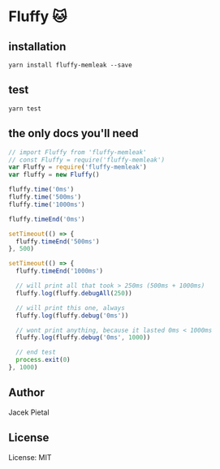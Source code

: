 # Fluffy 🐱

## installation

`yarn install fluffy-memleak --save`

## test

`yarn test`

## the only docs you'll need

```javascript
// import Fluffy from 'fluffy-memleak'
// const Fluffy = require('fluffy-memleak')
var Fluffy = require('fluffy-memleak')
var fluffy = new Fluffy()

fluffy.time('0ms')
fluffy.time('500ms')
fluffy.time('1000ms')

fluffy.timeEnd('0ms')

setTimeout(() => {
  fluffy.timeEnd('500ms')
}, 500)

setTimeout(() => {
  fluffy.timeEnd('1000ms')

  // will print all that took > 250ms (500ms + 1000ms)
  fluffy.log(fluffy.debugAll(250))

  // will print this one, always
  fluffy.log(fluffy.debug('0ms'))

  // wont print anything, because it lasted 0ms < 1000ms
  fluffy.log(fluffy.debug('0ms', 1000))

  // end test
  process.exit(0)
}, 1000)
```

## Author

Jacek Pietal

## License

License: MIT
